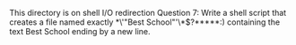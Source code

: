 This directory is on shell I/O redirection
Question 7: Write a shell script that creates a file named exactly \*\\'"Best School"\'\\*$\?\*\*\*\*\*:) containing the text Best School ending by a new line.

